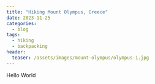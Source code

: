```yaml
---
title: "Hiking Mount Olympus, Greece"
date: 2023-11-25
categories:
  - blog
tags:
  - hiking
  - backpacking
header:
  teaser: /assets/images/mount-olympus/olympus-1.jpg
---
```


Hello World